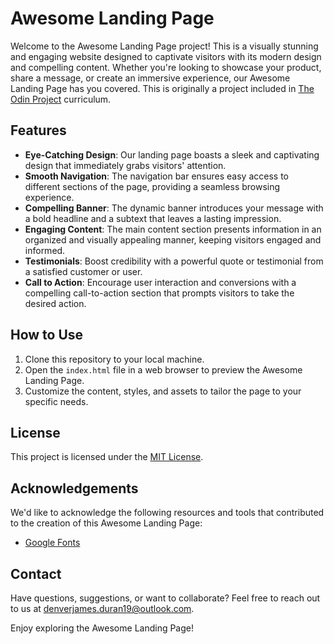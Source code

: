 # Awesome Landing Page

Welcome to the Awesome Landing Page project! This is a visually stunning and engaging website designed to captivate visitors with its modern design and compelling content. Whether you're looking to showcase your product, share a message, or create an immersive experience, our Awesome Landing Page has you covered.
This is originally a project included in [The Odin Project](https://www.theodinproject.com/lessons/foundations-landing-page) curriculum.

## Features

-   **Eye-Catching Design**: Our landing page boasts a sleek and captivating design that immediately grabs visitors' attention.
-   **Smooth Navigation**: The navigation bar ensures easy access to different sections of the page, providing a seamless browsing experience.
-   **Compelling Banner**: The dynamic banner introduces your message with a bold headline and a subtext that leaves a lasting impression.
-   **Engaging Content**: The main content section presents information in an organized and visually appealing manner, keeping visitors engaged and informed.
-   **Testimonials**: Boost credibility with a powerful quote or testimonial from a satisfied customer or user.
-   **Call to Action**: Encourage user interaction and conversions with a compelling call-to-action section that prompts visitors to take the desired action.

## How to Use

1. Clone this repository to your local machine.
2. Open the `index.html` file in a web browser to preview the Awesome Landing Page.
3. Customize the content, styles, and assets to tailor the page to your specific needs.

## License

This project is licensed under the [MIT License](LICENSE).

## Acknowledgements

We'd like to acknowledge the following resources and tools that contributed to the creation of this Awesome Landing Page:

-   [Google Fonts](https://fonts.google.com/)

## Contact

Have questions, suggestions, or want to collaborate? Feel free to reach out to us at [denverjames.duran19@outlook.com](mailto:denverjames.duran19@outlook.com).

Enjoy exploring the Awesome Landing Page!
